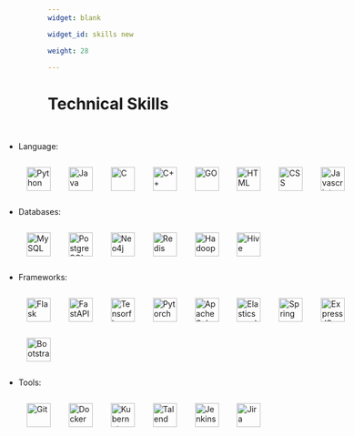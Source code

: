 ```yaml
---
widget: blank

widget_id: skills new

weight: 28

---
```

<div class="container">
  <div class="header">
    <h1>Technical Skills</h1>
    <br>
  </div>
  <div class="wrapper clearfix">
    <div class="nav" style="margin-left: -75px; margin-right: -75px">
      <ul>
        <li>
          <p>Language: </p>
          <div class="row justify-content-right">
              <img style="margin: 1em 1em 1em 1em; height:3em" src="media/icons/python.svg" alt="Python">
              <img style="margin: 1em 1em 1em 1em; height:3em" src="media/icons/java.svg" alt="Java">
              <img style="margin: 1em 1em 1em 1em; height:3em" src="media/icons/c.svg" alt="C">
              <img style="margin: 1em 1em 1em 1em; height:3em" src="media/icons/cpp.svg" alt="C++">
              <img style="margin: 1em 1em 1em 1em; height:3em" src="media/icons/go.svg" alt="GO">
              <img style="margin: 1em 1em 1em 1em; height:3em" src="media/icons/html.svg" alt="HTML">
              <img style="margin: 1em 1em 1em 1em; height:3em" src="media/icons/css.svg" alt="CSS">
              <img style="margin: 1em 1em 1em 1em; height:3em" src="media/icons/js.svg" alt="Javascript">
          </div>
        </li>
        <li>
          <p>Databases: </p>
          <div class="row justify-content-right">
              <img style="margin: 1em 1em 1em 1em; height:3em" src="media/icons/mysql.svg" alt="MySQL">
              <img style="margin: 1em 1em 1em 1em; height:3em" src="media/icons/postgres.svg" alt="PostgreSQL">
              <img style="margin: 1em 1em 1em 1em; height:3em" src="media/icons/neo4j.svg" alt="Neo4j">
              <img style="margin: 1em 1em 1em 1em; height:3em" src="media/icons/redis.svg" alt="Redis">
              <img style="margin: 1em 1em 1em 1em; height:3em" src="media/icons/hadoop.svg" alt="Hadoop">
              <img style="margin: 1em 1em 1em 1em; height:3em" src="media/icons/hive.svg" alt="Hive">
          </div>
        </li>
        <li>
          <p>Frameworks: </p>
          <div class="row justify-content-right">
              <img style="margin: 1em 1em 1em 1em; height:3em" src="media/icons/flask.svg" alt="Flask">
              <img style="margin: 1em 1em 1em 1em; height:3em" src="media/icons/fastapi.svg" alt="FastAPI">
              <img style="margin: 1em 1em 1em 1em; height:3em" src="media/icons/tensorflow.svg" alt="Tensorflow">
              <img style="margin: 1em 1em 1em 1em; height:3em" src="media/icons/pytorch.svg" alt="Pytorch">
              <img style="margin: 1em 1em 1em 1em; height:3em" src="media/icons/solr.svg" alt="Apache Solr">
              <img style="margin: 1em 1em 1em 1em; height:3em" src="media/icons/elasticsearch.svg" alt="Elasticsearch">
              <img style="margin: 1em 1em 1em 1em; height:3em" src="media/icons/spring.svg" alt="Spring">
              <img style="margin: 1em 1em 1em 1em; height:3em" src="media/icons/express.svg" alt="Express JS">
              <img style="margin: 1em 1em 1em 1em; height:3em" src="media/icons/bootstrap.svg" alt="Bootstrap">
          </div>
        </li>
        <li>
          <p>Tools: </p>
          <div class="row justify-content-right">
              <img style="margin: 1em 1em 1em 1em; height:3em" src="media/icons/git.svg" alt="Git">
              <img style="margin: 1em 1em 1em 1em; height:3em" src="media/icons/docker.svg" alt="Docker">
              <img style="margin: 1em 1em 1em 1em; height:3em" src="media/icons/kubernetes.svg" alt="Kubernetes">
              <img style="margin: 1em 1em 1em 1em; height:3em" src="media/icons/talend.svg" alt="Talend">
              <img style="margin: 1em 1em 1em 1em; height:3em" src="media/icons/jenkins.svg" alt="Jenkins">
              <img style="margin: 1em 1em 1em 1em; height:3em" src="media/icons/jira.svg" alt="Jira">
          </div>
        </li>
      </ul>
    </div>
  </div>
</div>

